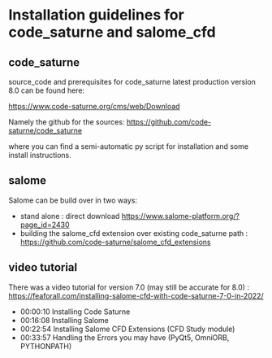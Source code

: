 # Installation guidelines for code_saturne and salome_cfd
## code_saturne

source_code and prerequisites for code_saturne latest production version 8.0 can be found here:

<https://www.code-saturne.org/cms/web/Download>

Namely the github for the sources:
<https://github.com/code-saturne/code_saturne>

where you can find a semi-automatic py script for installation and some install instructions.


## salome

Salome can be build over in two ways:

  * stand alone : direct download <https://www.salome-platform.org/?page_id=2430>
  * building the salome_cfd extension over existing code_saturne path : <https://github.com/code-saturne/salome_cfd_extensions>

## video tutorial 

There was a video tutorial for version 7.0 (may still be accurate for 8.0) : <https://feaforall.com/installing-salome-cfd-with-code-saturne-7-0-in-2022/>

  * 00:00:10 Installing Code Saturne
  * 00:16:08 Installing Salome
  * 00:22:54 Installing Salome CFD Extensions (CFD Study module)
  * 00:33:57 Handling the Errors you may have (PyQt5, OmniORB, PYTHONPATH) 
